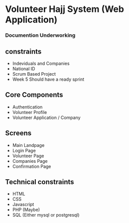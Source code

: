 # Volunteer Hajj System (Web Application)

### Documention Underworking

## constraints

- Indeviduals and Companies
- National ID
- Scrum Based Project
- Week 5 Should have a ready sprint

## Core Components

- Authentication
- Volunteer Profile
- Volunteer Application / Company

## Screens

- Main Landpage
- Login Page
- Volunteer Page
- Companies Page
- Confirmation Page

## Technical constraints

- HTML
- CSS
- Javascript
- PHP (Maybe)
- SQL (Either mysql or postgresql)
